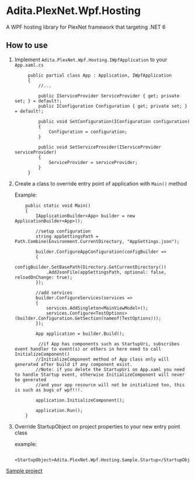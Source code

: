 # Adita.PlexNet.Wpf.Hosting

A WPF hosting library for PlexNet framework that targeting .NET 6

## How to use

1. Implement `Adita.PlexNet.Wpf.Hosting.IWpfApplication` to your `App.xaml.cs`
    
   ```
        public partial class App : Application, IWpfApplication
        {
            //...
        
            public IServiceProvider ServiceProvider { get; private set; } = default!;
            public IConfiguration Configuration { get; private set; } = default!;

            public void SetConfiguration(IConfiguration configuration)
            {
                Configuration = configuration;
            }

            public void SetServiceProvider(IServiceProvider serviceProvider)
            {
                ServiceProvider = serviceProvider;
            }
        }
   ```
    

 2. Create a class to override entry point of application with `Main()` method

    Example:

    ```	
		public static void Main()
        {
            IApplicationBuilder<App> builder = new ApplicationBuilder<App>();

            //setup configuration
            string appSettingsPath = Path.Combine(Environment.CurrentDirectory, "AppSettings.json");

            builder.ConfigureAppConfiguration(configBuilder =>
            {
                configBuilder.SetBasePath(Directory.GetCurrentDirectory())
                .AddJsonFile(appSettingsPath, optional: false, reloadOnChange: true);
            });

            //add services
            builder.ConfigureServices(services =>
            {
                services.AddSingleton<MainViewModel>();
                services.Configure<TestOptions>(builder.Configuration.GetSection(nameof(TestOptions)));
            });

            App application = builder.Build();

             //if App has components such as StartupUri, subscribes event handler to event(s) or others in here need to call InitializeComponent()
            //InitializeComponent method of App class only will generated after build if any component exist.
            //Note: if you delete the StartupUri on App.xaml you need to handle Startup event, otherwise InitializeComponent will never be generated
            //and your app resource will not be initialized too, this is such as bugs of wpf!!!.

            application.InitializeComponent();

            application.Run();
        }

    ```
	

 3. Override StartupObject on project properties to your new entry point class

    example:

    ```
        <StartupObject>Adita.PlexNet.Wpf.Hosting.Sample.Startup</StartupObject>

    ```

[Sample project](/Adita.PlexNet.Wpf.Hosting.Sample)